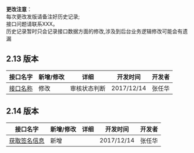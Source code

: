 

<p class="warning">

  <strong>更改注意</strong>：<br>
  每次更改发版请备注好历史记录;
  <br>接口问题请联系XXX。
   <br>历史记录暂时只会记录接口数据方面的修改,涉及到后台业务逻辑修改可能会有遗漏
   <br>
  
</p>

 ## 2.13 版本

接口名字 | 新增/修改 | 详细 | 开发时间  | 开发者
---|---|---|---|---
[接口名称](/?id=_1-1-%E7%99%BB%E5%BD%95%E8%AE%A4%E8%AF%81) | 修改 | 审核状态判断 | 2017/12/14 |张任华


 ## 2.14 版本

接口名字 | 新增/修改 | 详细 | 开发时间  | 开发者
---|---|---|---|---
[获取签名信息](/?id=_2-1-%E5%B8%90%E5%8F%B7%E4%BF%A1%E6%81%AF%E6%9F%A5%E8%AF%A2) | 新增 | | 2017/12/14 |张任华
